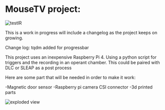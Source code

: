 # MouseTV project:
![testIR](https://user-images.githubusercontent.com/89796977/213597478-f91575fc-635d-4f5d-a935-2c39b58a0d6b.GIF)


This is a work in progress will include a changelog as the project keeps on growing.

Change log:
tqdm added for progressbar

This project uses an inexpensive Raspberry Pi 4. Using a python script for triggers and the recording in an operant chamber. This could be paired with DLC or SLEAP as a post process

Here are some part that will be needed in order to make it work:

-Magnetic door sensor
-Raspberry pi camera CSI connector
-3d printed parts



![exploded view](https://user-images.githubusercontent.com/89796977/213819772-2a9da793-c162-4670-8b96-57fcdda6b1e4.jpg)
